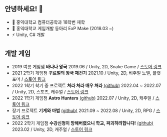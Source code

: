 <!--
**binson94/binson94** is a ✨ _special_ ✨ repository because its `README.md` (this file) appears on your GitHub profile.

Here are some ideas to get you started:

- 🌱 I’m currently learning ...
- 👯 I’m looking to collaborate on ...
- 🤔 I’m looking for help with ...
- 💬 Ask me about ...
- 📫 How to reach me: ...
- 😄 Pronouns: ...
- ⚡ Fun fact: ...
-->
## 안녕하세요! 👋
- 🔭 홍익대학교 컴퓨터공학과 18학번 재학
- 🔭 홍익대학교 게임개발 동아리 ExP Make (2018.03 ~)
- ⚡ Unity, C# 개발

## 개발 게임
- 2019 여름 게임잼 **바나나 왕국** 2019.06 / Unity, 2D, Snake Game / [스토어 링크](https://play.google.com/store/apps/details?id=com.EXP.monkey)
- 2021 2학기 게임잼 **꾸르벌의 왕국 재건기** 2021.10 / Unity, 2D, 비주얼 노벨, 플랫포머 / [스토어 링크](https://play.google.com/store/apps/details?id=com.ExPStudio.TheRebuildingoftheKingdomofbee)
- 2022 1학기 학기 중 프로젝트 **쳐라 쳐라 매우 쳐라** [(github)](https://github.com/binson94/HitItHitIt) 2022.04 ~ 2022.07 / Unity, 2D, 스포츠, 캐주얼 / [스토어 링크](https://play.google.com/store/apps/details?id=com.ExPStudio.HitItHitIt)
- 2022 1학기 게임잼 **Astro Hunters** [(github)](https://github.com/binson94/TimeAttack) 2022.07 / Unity, 2D, 캐주얼 / [스토어 링크](https://play.google.com/store/apps/details?id=com.ExPStudio.AstroHunters)
- 장기 프로젝트 **기계와 마법** [(github)](https://github.com/binson94/MechVSMagic) 2021.09 ~ 2022.08 / Unity, 2D, RPG / [스토어 링크](https://play.google.com/store/apps/details?id=com.teammvm.mechvsmagic)
- 2022 2학기 게임잼 **수강신청이 망해버렸으니 학교, 파괴하려합니다!** [(github)](https://github.com/binson94/HongDaeBreaker) 2023.02 / Unity, 2D, 캐주얼 / [스토어 링크](https://play.google.com/store/apps/details?id=com.ExPStudio.HongDaeBreaker)

